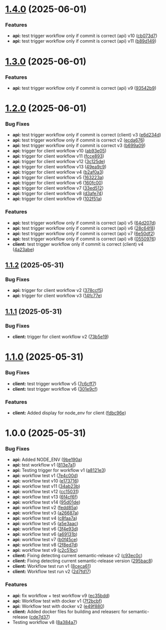 # [1.4.0](https://github.com/famasboy888/mern_stack_realty/compare/client-v1.3.0...client-v1.4.0) (2025-06-01)


### Features

* **api:** test trigger workflow only if commit is correct (api) v10 ([cb073d7](https://github.com/famasboy888/mern_stack_realty/commit/cb073d74f53809abae4c176604b019570d79f321))
* **api:** test trigger workflow only if commit is correct (api) v11 ([b89d149](https://github.com/famasboy888/mern_stack_realty/commit/b89d149528cdf0d5078c54bcaa72c9392e650b81))

# [1.3.0](https://github.com/famasboy888/mern_stack_realty/compare/client-v1.2.0...client-v1.3.0) (2025-06-01)


### Features

* **api:** test trigger workflow only if commit is correct (api) v9 ([93542b9](https://github.com/famasboy888/mern_stack_realty/commit/93542b92b815f82aeb87d83c06f5072976e42e21))

# [1.2.0](https://github.com/famasboy888/mern_stack_realty/compare/client-v1.1.2...client-v1.2.0) (2025-06-01)


### Bug Fixes

* **api:** test trigger workflow only if commit is correct (client) v3 ([e6d234d](https://github.com/famasboy888/mern_stack_realty/commit/e6d234db932604802f0a4e4961cf7c4861ef6bd1))
* **api:** test trigger workflow only if commit is correct v2 ([ecda676](https://github.com/famasboy888/mern_stack_realty/commit/ecda6760706a1cc7c11d1ca1a6df41622d1ecd02))
* **api:** test trigger workflow only if commit is correct v3 ([b699a09](https://github.com/famasboy888/mern_stack_realty/commit/b699a09a6d82b806a5824d7ff61bffda528450c1))
* **api:** trigger for client workflow v10 ([ab93e05](https://github.com/famasboy888/mern_stack_realty/commit/ab93e05db22cb7a0700b9871c79947a67ef219c9))
* **api:** trigger for client workflow v11 ([fcce893](https://github.com/famasboy888/mern_stack_realty/commit/fcce8932ef2ce280f8243b5f2a7a37e31e2845e1))
* **api:** trigger for client workflow v12 ([3c125de](https://github.com/famasboy888/mern_stack_realty/commit/3c125dea62b4daa174479d114e81b7e2c747904d))
* **api:** trigger for client workflow v13 ([49ea9c9](https://github.com/famasboy888/mern_stack_realty/commit/49ea9c9f9de380521d608328f54a816fa5af50d4))
* **api:** trigger for client workflow v4 ([b2af0a3](https://github.com/famasboy888/mern_stack_realty/commit/b2af0a3b3d1217de5a1b0af9e7d6db1845a0b3a3))
* **api:** trigger for client workflow v5 ([163223a](https://github.com/famasboy888/mern_stack_realty/commit/163223ae6bbd8e0b081a8ba56dbcfbb527c45c3d))
* **api:** trigger for client workflow v6 ([160fc00](https://github.com/famasboy888/mern_stack_realty/commit/160fc00f3ba9bda28883c779017ea6cd22955597))
* **api:** trigger for client workflow v7 ([33ed512](https://github.com/famasboy888/mern_stack_realty/commit/33ed5124e849914331c9852b7e08db909dd39c7a))
* **api:** trigger for client workflow v8 ([d3afe74](https://github.com/famasboy888/mern_stack_realty/commit/d3afe74df4919aaadb00dd19059dc59274886d27))
* **api:** trigger for client workflow v9 ([102f51a](https://github.com/famasboy888/mern_stack_realty/commit/102f51aa94164ccc864e81d98c28d0ea17d03786))


### Features

* **api:** test trigger workflow only if commit is correct (api) v5 ([64d207d](https://github.com/famasboy888/mern_stack_realty/commit/64d207dc1ed4b4fef1c112486c9fd5ed6e56a632))
* **api:** test trigger workflow only if commit is correct (api) v6 ([28c64f8](https://github.com/famasboy888/mern_stack_realty/commit/28c64f832ee57d836d55f242add9b31c6d1ade7e))
* **api:** test trigger workflow only if commit is correct (api) v7 ([6e50df2](https://github.com/famasboy888/mern_stack_realty/commit/6e50df214c66b5943050e012a4a0c0bec2455629))
* **api:** test trigger workflow only if commit is correct (api) v8 ([0550976](https://github.com/famasboy888/mern_stack_realty/commit/0550976d51792179afa787251939d82272c21e8e))
* **client:** test trigger workflow only if commit is correct (client) v4 ([4a23abe](https://github.com/famasboy888/mern_stack_realty/commit/4a23abe0a9968c355d11280d7d338ff989a2a9c3))

## [1.1.2](https://github.com/famasboy888/mern_stack_realty/compare/client-v1.1.1...client-v1.1.2) (2025-05-31)


### Bug Fixes

* **api:** trigger for client workflow v2 ([378ccf5](https://github.com/famasboy888/mern_stack_realty/commit/378ccf5207b3b3d1f5cbc3ac3992a11fe374c809))
* **api:** trigger for client workflow v3 ([14fc77e](https://github.com/famasboy888/mern_stack_realty/commit/14fc77e9188aa183369d506fd1d81238fa1c9a1c))

## [1.1.1](https://github.com/famasboy888/mern_stack_realty/compare/client-v1.1.0...client-v1.1.1) (2025-05-31)


### Bug Fixes

* **client:** trigger for client workflow v2 ([73b5e19](https://github.com/famasboy888/mern_stack_realty/commit/73b5e192db4b43c27feda4b5424892ab143ac703))

# [1.1.0](https://github.com/famasboy888/mern_stack_realty/compare/client-v1.0.0...client-v1.1.0) (2025-05-31)


### Bug Fixes

* **client:** test trigger workflow v5 ([7c6cff7](https://github.com/famasboy888/mern_stack_realty/commit/7c6cff70122203662eab380f4a76f3a77a862dbd))
* **client:** test trigger workflow v6 ([301e9cf](https://github.com/famasboy888/mern_stack_realty/commit/301e9cf873742d368c43efcf501c1dcd19aedecd))


### Features

* **client:** Added display for node_env for client ([fdbc96e](https://github.com/famasboy888/mern_stack_realty/commit/fdbc96ef4b1d4a4df571e95626c58228201aec09))

# 1.0.0 (2025-05-31)


### Bug Fixes

* **api:** Added NODE_ENV ([9be190a](https://github.com/famasboy888/mern_stack_realty/commit/9be190a40fb3b5907c76219d7a7341fbc832e8f7))
* **api:** test workflow v1 ([813e7a1](https://github.com/famasboy888/mern_stack_realty/commit/813e7a1aead19565b4c7e4cf1b54e5b9a868fa33))
* **api:** Testing trigger for workflow v1 ([a8121e3](https://github.com/famasboy888/mern_stack_realty/commit/a8121e33ffa878125cc96c2f8e8088902a1cc7a2))
* **api:** workflow test v1 ([7e4c00d](https://github.com/famasboy888/mern_stack_realty/commit/7e4c00d23f3ddf8741599110d2f31cf8cea95372))
* **api:** workflow test v10 ([e173716](https://github.com/famasboy888/mern_stack_realty/commit/e17371668ca477b7a462b166f6425c56ba3c3d39))
* **api:** workflow test v11 ([34ab23b](https://github.com/famasboy888/mern_stack_realty/commit/34ab23be124e486041e92d52d95fdca3a29d5371))
* **api:** workflow test v12 ([cc15031](https://github.com/famasboy888/mern_stack_realty/commit/cc150313fe54faae3e3ab48139edef27bc6acf07))
* **api:** workflow test v13 ([6f4cf6f](https://github.com/famasboy888/mern_stack_realty/commit/6f4cf6fdfadec43f97413e542c915fdd1b1c25d2))
* **api:** workflow test v14 ([95d01de](https://github.com/famasboy888/mern_stack_realty/commit/95d01defe73237644e7ce4bc9826761fa35738c4))
* **api:** workflow test v2 ([fedd85a](https://github.com/famasboy888/mern_stack_realty/commit/fedd85a4873a5a07732fc984b4794c739c50f3e7))
* **api:** workflow test v3 ([a26687a](https://github.com/famasboy888/mern_stack_realty/commit/a26687a27a514ac40e789d97cd0042a3c3ab1886))
* **api:** workflow test v4 ([c8faa7a](https://github.com/famasboy888/mern_stack_realty/commit/c8faa7a6d498c02062d8c11edd02673d889b99ba))
* **api:** workflow test v5 ([a5e3aac](https://github.com/famasboy888/mern_stack_realty/commit/a5e3aacebff9786f38bc6844fcb1f7fcda9e1356))
* **api:** workflow test v6 ([3f4e93d](https://github.com/famasboy888/mern_stack_realty/commit/3f4e93ddc96f0292b80481a0eb180dca3e72bcce))
* **api:** workflow test v6 ([a69131b](https://github.com/famasboy888/mern_stack_realty/commit/a69131b5155c4f019622daba7b1698d4cf8e81e8))
* **api:** workflow test v7 ([b0f45ce](https://github.com/famasboy888/mern_stack_realty/commit/b0f45ceb98b1ed87f3e52a319de992303c200d5f))
* **api:** workflow test v8 ([2f8ed7d](https://github.com/famasboy888/mern_stack_realty/commit/2f8ed7dcf543ba76d8421d45759872ae65804e20))
* **api:** workflow test v9 ([c2c51bc](https://github.com/famasboy888/mern_stack_realty/commit/c2c51bc72c4037629b4bf2ffbf1228d7940066c3))
* **client:** Fixing detecting current semantic-release v2 ([c93ec0c](https://github.com/famasboy888/mern_stack_realty/commit/c93ec0c11cdc49bc6aaebf6d71bdc85f7bbc63e8))
* **client:** Fixing detecting current semantic-release version ([295bac8](https://github.com/famasboy888/mern_stack_realty/commit/295bac81bb21d151ddfe97607ef50d6170890c54))
* **client:** Workflow test run v1 ([8ceca61](https://github.com/famasboy888/mern_stack_realty/commit/8ceca614f91e11fce6a074a225073c5c957dc978))
* **client:** Workflow test run v2 ([2d7fd17](https://github.com/famasboy888/mern_stack_realty/commit/2d7fd1770af0f17581db0e23333871dc8b9af62e))


### Features

* **api:** fix workflow + test workflow v9 ([ec35bdd](https://github.com/famasboy888/mern_stack_realty/commit/ec35bdd0f8223e5427017709eaad568f915c1881))
* **api:** Workflow test with docker v1 ([7f2bcbf](https://github.com/famasboy888/mern_stack_realty/commit/7f2bcbffd38917f9124a25014b7d2b0022d936e8))
* **api:** Workflow test with docker v2 ([e49f880](https://github.com/famasboy888/mern_stack_realty/commit/e49f8800372ce184cbfab3ec08f72b9b5f4e2725))
* **client:** Added docker files for building and releaserc for semantic-release ([cde7d37](https://github.com/famasboy888/mern_stack_realty/commit/cde7d37c7a6a0ede6db709ead9dac5e34b52827b))
* Testing workflow v8 ([8a384a7](https://github.com/famasboy888/mern_stack_realty/commit/8a384a7b85f535a16042315cdbe1cc1e43d89379))
